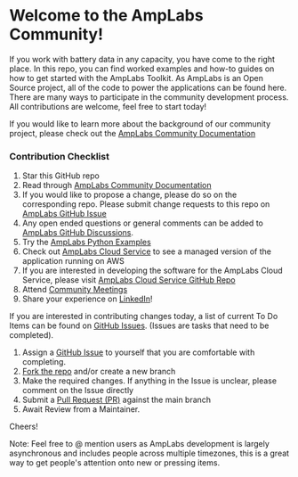 

# Welcome to the AmpLabs Community!

If you work with battery data in any capacity, you have come to the right place. In this repo, you can find worked examples and how-to guides on how to get started with the AmpLabs Toolkit.  As AmpLabs is an Open Source project, all of the code to power the applications can be found here. There are many ways to participate in the community development process. All contributions are welcome, feel free to start today!

If you would like to learn more about the background of our community project, please check out the [AmpLabs Community Documentation](https://amplabs.readthedocs.io/en/latest/)

### Contribution Checklist
1. Star this GitHub repo
2. Read through [AmpLabs Community Documentation](https://amplabs.readthedocs.io/en/latest/)
3. If you would like to propose a change, please do so on the corresponding repo. Please submit change requests to this repo on [AmpLabs GitHub Issue](https://github.com/amplabs-ai/amplabs/issues)
4. Any open ended questions or general comments can be added to [AmpLabs GitHub Discussions](https://github.com/amplabs-ai/amplabs/discussions).
5. Try the [AmpLabs Python Examples](https://github.com/amplabs-ai/amplabs/tree/main/python)
6. Check out [AmpLabs Cloud Service](https://amplabs.ai) to see a managed version of the application running on AWS
7. If you are interested in developing the software for the AmpLabs Cloud Service, please visit [AmpLabs Cloud Service GitHub Repo](https://github.com/amplabs-ai/ampcloud-service)
8. Attend [Community Meetings](https://github.com/amplabs-ai/amplabs/wiki)
9. Share your experience on [LinkedIn](https://www.linkedin.com/company/amp-labs/)!

If you are interested in contributing changes today, a list of current To Do Items can be found on [GitHub Issues](https://github.com/amplabs-ai/amplabs/issues). (Issues are tasks that need to be completed).  

1. Assign a [GitHub Issue](https://github.com/amplabs-ai/amplabs/issues) to yourself that you are comfortable with completing.
2. [Fork the repo](https://github.com/amplabs-ai/amplabs/fork) and/or create a new branch
3. Make the required changes. If anything in the Issue is unclear, please comment on the Issue directly 
4. Submit a [Pull Request (PR)](https://github.com/amplabs-ai/amplabs/pulls) against the main branch
5. Await Review from a Maintainer.

Cheers!

Note: Feel free to @ mention users as AmpLabs development is largely asynchronous and includes people across multiple timezones, this is a great way to get people's attention onto new or pressing items.

